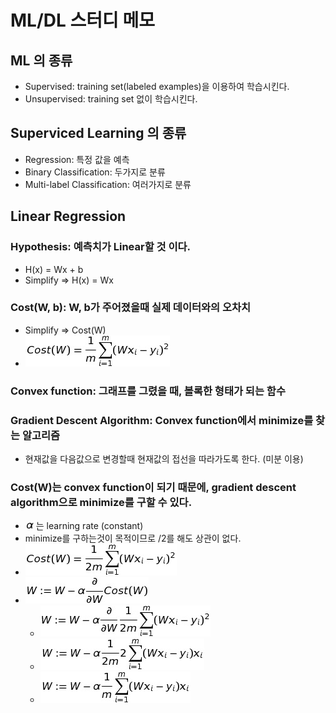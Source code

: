 # ML/DL 스터디 메모

## ML 의 종류
- Supervised: training set(labeled examples)을 이용하여 학습시킨다.
- Unsupervised: training set 없이 학습시킨다.

## Superviced Learning 의 종류
- Regression: 특정 값을 예측
- Binary Classification: 두가지로 분류
- Multi-label Classification: 여러가지로 분류

## Linear Regression
### Hypothesis: 예측치가 Linear할 것 이다.
- H(x) = Wx + b
- Simplify => H(x) = Wx


### Cost(W, b): W, b가 주어졌을때 실제 데이터와의 오차치
- Simplify => Cost(W)
- ![cost](img/linear_regression/cost.png)

### Convex function: 그래프를 그렸을 때, 볼록한 형태가 되는 함수
### Gradient Descent Algorithm: Convex function에서 minimize를 찾는 알고리즘
- 현재값을 다음값으로 변경할때 현재값의 접선을 따라가도록 한다. (미분 이용)

### Cost(W)는 convex function이 되기 때문에, gradient descent algorithm으로 minimize를 구할 수 있다.
- ![alpha](img/linear_regression/alpha.png)는 learning rate (constant)
- minimize를 구하는것이 목적이므로 /2를 해도 상관이 없다.
- ![cost_2](img/linear_regression/cost_2.png)
- ![gradient_1](img/linear_regression/gradient_1.png)
  - ![gradient_2](img/linear_regression/gradient_2.png)
  - ![gradient_3](img/linear_regression/gradient_3.png)
  - ![gradient_4](img/linear_regression/gradient_4.png)

